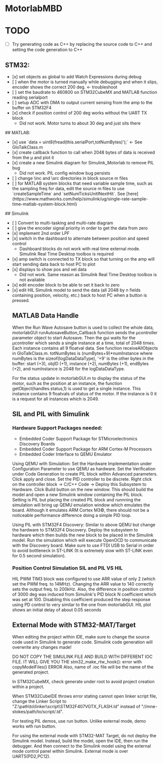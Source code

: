 # MotorlabMBD

# TODO
- [ ] Try generating code as C++ by replacing the source code to C++ and setting the code generation to C++
## STM32:
<ul>
<li>[x] set objects as global to add Watch Expressions during debug</li>
<li>[ ] when the motor is turned manually while debugging and when it slips, encoder shows the correct 200 deg. <- troubleshoot</li>
<li>[ ] set the baudrate to 460800 on STM32CubeMX and MATLAB function reading serialport</li>
<li>[ ] setup ADC with DMA to output current sensing from the amp to the buffer on STM32F4</li>
<li>[x] check if position control of 200 deg works without the UART TX block
<ul>
  <li>Did not work. Motor turns to about 30 deg and just sits there</li>
</ul>
</li>
</ul>
## MATLAB:
<ul>
<li>[x] use `data = uint8(fread(this.serialPort,totNumBytes)');` <- See GloTalkClass.m</li>
<li>[x] create callback function to call when 2048 bytes of data is received from the &mu; and plot it</li>
<li>[x] create a new Simulink diagram for Simulink_Motorlab to remove PIL bug
<ul>
  <li>Did not work. PIL config window bug persists</li>
</ul>
</li>
<li>[ ] change \inc and \src directories in block source m files</li>
<li>[ ] for MATLAB system blocks that need variable sample time, such as the sampling freq for data, edit the source m files to use `createSampleTime` and `setNumTicksUnitlNextHit`. See [here](https://www.mathworks.com/help/simulink/ug/single-rate-sample-time-matlab-system-block.html)</li>
</ul>
## Simulink
<ul>
<li>[ ] Convert to multi-tasking and multi-rate diagram</li>
<li>[ ] give the encoder signal priority in order to get the data from zero</li>
<li>[x] implement 2nd order LPF</li>
<li>[x] switch in the dashboard to alternate between position and speed control
<ul>
  <li>Dashboard blocks do not work with real time external mode. Simulink Real Time Desktop toolbox is required</li>
</ul>
</li>
<li>[x] amp switch is connected to TX block so that turning on the amp will start sending data back to host PC to plot</li>
<li>[x] displays to show pos and vel data
<ul>
  <li>Did not work. Same reason as Simulink Real Time Desktop toolbox is not available</li>
</ul>
</li>
<li>[x] edit encoder block to be able to set it back to zero</li>
<li>[x] edit HIL Simulink model to send the data (all 2048 by n fields containing position, velocity, etc.) back to host PC when a button is pressed.</li>

## MATLAB Data Handle
When the Run Wave Autosave button is used to collect the whole data, motorlabGUI runAutosaveButton_Callback function sends the &mu;controller parameter object to start Autosave. Then the gui waits for the &mu;controller which sends a single instance at a time, total of 2048 times. Each instance contains all 9 floatval data. See function receiveAllObjects in GloTalkClass.m. totNumBytes is (numBytes+9)*numInstance where numBytes is the sizeof(logDataDataType), '+9' is the other bytes in the buffer: start (+3), objID (+1), instance (+2), numBytes (+1), endBytes (+2), and numInstance is 2048 for the logDataDataType. 

For the status update in motorlabGUI.m to display the status of the motor, such as the position at an instance, the function getObject(handles.status,1) is used to get a single instance. This instance contains 9 floatvals of status of the motor. If the instance is 0 it is a request for all instances which is 2049.

## SIL and PIL with Simulink
### Hardware Support Packages needed:
* Embedded Coder Support Package for STMicroelectronics Discovery Boards
* Embedded Coder Support Package for ARM Cortex-M Processors
* Embedded Coder Interface to QEMU Emulator

Using QEMU with Simulation: Set the Hardware Implementation under Configuration Parameter to use QEMU as hardware. Set the Verification under Code Generation to create PIL block within Advanced parameters. Click apply and close. Set the PID controller to be discrete. Right click on the controller block -> C/C++ Code -> Deploy this Subsystem to Hardware. Click Build button on the new window. This should build the model and open a new Simulink window containing the PIL block. Setting is PIL but placing the created PIL block and runnning the simulation will bring up QEMU emulation window which emulates the board. Although it emulates ARM Cortex M3&copy;, there should not be a noticeable performance difference doing a simple PID loop.

Using PIL with STM32F4 Discovery: Similar to above QEMU but change the hardware to STM32F4 Discovery. Deploy the subsystem to hardware which then builds the new block to be placed in the Simulink model. Run the simulation which will execute OpenOCD to communicate with the Discovery board. Make sure to use FTDI USB to Serial in order to avoid bottleneck in ST-LINK (It is extremely slow with ST-LINK even for 0.5 second simulation).

### Position Control Simulation SIL and PIL VS HIL

HIL PWM TIM3 block was configured to use ARR value of only 2 (which set the PWM freq. to 14MHz). Changing the ARR value to 140 correctly sets the output freq. to 200kHz.
Also, the difference in position control of 3000 deg was induced from Simulink's PID block N coefficient which was set at 100. Disabling this coefficient produced the step response using PD control to very similar to the one from motorlabGUI.
HIL plot shows an initial delay of about 0.05 seconds



## External Mode with STM32-MAT/Target

When editing the project within IDE, make sure to change the source code used in Simulink to generate code. Simulink code generation will overwrite any changes made!

DO NOT COPY THE SIMULINK FILE AND BUILD WITH DIFFERENT IOC FILE.
IT WILL GIVE YOU THE stm32_make_rtw_hook(): error with copyModelFiles() ERROR
Also, name of .ioc file will be the name of the generated project.

In STM32CubeMX, check generate under root to avoid project creation within a project.

When STM32CubeIDE throws error stating cannot open linker script file, change the Linker Script to "Z:\path\to\linker\script\STM32F407VGTX_FLASH.ld" instead of "//mne-stokes/path/to/script/.ld". 

For testing PIL demos, use run button. Unlike external mode, demo works wth run button.

For using the external mode with STM32-MAT Target, do not deploy the Simulink model. Instead, build the model, open the IDE, then run the debugger. And then connect to the Simulink model using the external mode control panel within Simulink. External mode is over UART5(PD2,PC12). 
